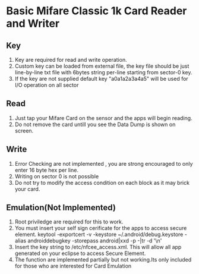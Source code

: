 Basic Mifare Classic 1k Card Reader and Writer
==============================================

Key
-------------------
1. Key are required for read and write operation.
2. Custom key can be loaded from external file, the key file should be just line-by-line txt file with 6bytes string per-line 
starting from sector-0 key.
3. If the key are not supplied default key "a0a1a2a3a4a5" will be used for I/O operation on all sector

Read
-------------------
1. Just tap your Mifare Card on the sensor and the apps will begin reading.
2. Do not remove the card untill you see the Data Dump is shown on screen.

Write
-------------------
1. Error Checking are not implemented , you are strong encouraged to only enter 16 byte hex per line. 
1. Writing on sector 0 is not possible
2. Do not try to modify the access condition on each block as it may brick your card.

Emulation(Not Implemented)
-------------------
1. Root priviledge are required for this to work.
2. You must insert your self sign cerificate for the apps to access secure element.
	keytool -exportcert -v -keystore ~/.android/debug.keystore -alias androiddebugkey -storepass android|xxd -p -|tr -d '\n'
3. Insert the key string to /etc/nfcee_access.xml.
	<signer android:signature="308 ..key... " >
	This will allow all app generated on your eclipse to access Secure Element.
4. The function are implemented partially but not working.Its only included for those who are interested for Card Emulation
